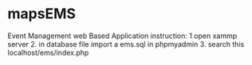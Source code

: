 # mapsEMS
Event Management web Based Application
instruction:
1 open xammp server
2. in database file import a ems.sql in phpmyadmin
3. search this localhost/ems/index.php
